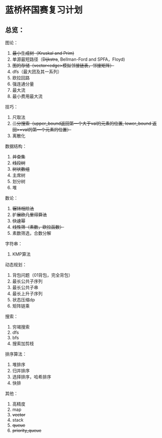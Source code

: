 # 蓝桥杯国赛复习计划

## 总览：

图论：

1. ~~最小生成树（Kruskal and Prim)~~
2. 单源最短路径（~~Dijkstra~~, Bellman-Ford and SPFA，Floyd)
3. ~~图的存储（vector\<edge\>模拟邻接链表，邻接矩阵）~~
4. dfs（最大团及其一系列）
5. 欧拉回路
6. 强连通分量
7. 最大流
8. 最小费用最大流  

技巧：

1. 尺取法
2. ~~二分搜索（upper_bound返回第一个大于val的元素的位置, lower_bound 返回>=val的第一个元素的位置）~~
3. 离散化

数据结构：

1. ~~并查集~~
2. ~~线段树~~
3. ~~树状数组~~
4. 主席树
5. 划分树
6. 堆

数论：

1. ~~辗转相除法~~
2. ~~扩展欧几里得算法~~
3. ~~快速幂~~
4. ~~线性筛（素数，欧拉函数）~~
5. 素数筛选，合数分解

字符串： 

1. KMP算法

动态规划：

1. 背包问题（01背包，完全背包）
2. 最长公共子序列
3. 最长公共子串
4. 最长上升子序列
5. 状态压缩dp
6. 矩阵链乘

搜索：

1. 穷竭搜索
2. dfs
3. bfs
4. 搜索加剪枝

排序算法：

1. 堆排序
2. 归并排序
3. 选择排序，哈希排序
4. 快排

其他：

1. 高精度
2. map
3. ~~vector~~
4. stack
5. ~~queue~~
6. ~~priority_queue~~